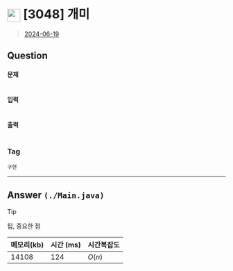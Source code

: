 # <img src="https://d2gd6pc034wcta.cloudfront.net/tier/7.svg" width="30" height="30" style="vertical-align: middle;"/> [3048] 개미
> [2024-06-19](https://www.acmicpc.net/problem/3048)

## Question
#### 문제
``` 

```
#### 입력
``` 

```
#### 출력
``` 

```

### Tag
`구현`

--- 

## Answer `(./Main.java)`

> [!tip]
> 팁, 중요한 점


| 메모리(kb) | 시간  (ms) | 시간복잡도 |
|---------|----------|-------|
| 14108   | 124       | $O(n)$    |
